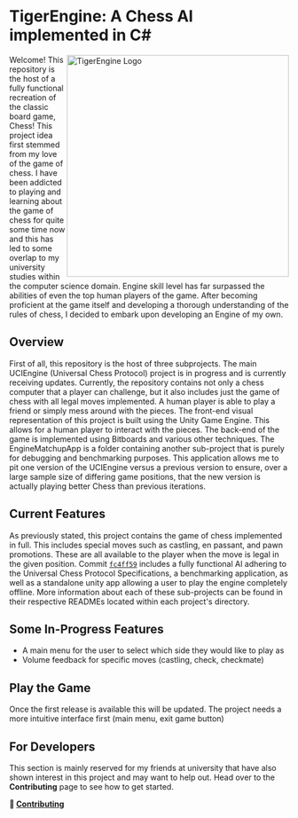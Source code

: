 # TigerEngine: A Chess AI implemented in C#

<img align="right" src="https://github.com/TRJoseph/TigerEngine/assets/83513663/548c9647-0be7-4988-a1d9-938d09d78e18" alt="TigerEngine Logo" width="400"/>

Welcome! This repository is the host of a fully functional recreation of the classic board game, Chess! This project idea first stemmed from my love of the game of chess. I have been addicted to playing and learning about the game of chess for quite some time now and this has led to some overlap to my university studies within the computer science domain. Engine skill level has far surpassed the abilities of even the top human players of the game. After becoming proficient at the game itself and developing a thorough understanding of the rules of chess, I decided to embark upon developing an Engine of my own.

## Overview

First of all, this repository is the host of three subprojects. The main UCIEngine (Universal Chess Protocol) project is in progress and is currently receiving updates. Currently, the repository contains not only a chess computer that a player can challenge, but it also includes just the game of chess with all legal moves implemented. A human player is able to play a friend or simply mess around with the pieces. The front-end visual representation of this project is built using the Unity Game Engine. This allows for a human player to interact with the pieces. The back-end of the game is implemented using Bitboards and various other techniques. The EngineMatchupApp is a folder containing another sub-project that is purely for debugging and benchmarking purposes. This application allows me to pit one version of the UCIEngine versus a previous version to ensure, over a large sample size of differing game positions, that the new version is actually playing better Chess than previous iterations.

## Current Features

As previously stated, this project contains the game of chess implemented in full. This includes special moves such as castling, en passant, and pawn promotions. These are all available to the player when the move is legal in the given position. Commit [`fc4ff59`](https://github.com/TRJoseph/TigerEngine/commit/fc4ff594bdd785ca85723f621a424c112874723e) includes a fully functional AI adhering to the Universal Chess Protocol Specifications, a benchmarking application, as well as a standalone unity app allowing a user to play the engine completely offline. More information about each of these sub-projects can be found in their respective READMEs located within each project's directory.

## Some In-Progress Features

- A main menu for the user to select which side they would like to play as
- Volume feedback for specific moves (castling, check, checkmate)

## Play the Game

Once the first release is available this will be updated. The project needs a more intuitive interface first (main menu, exit game button)

## For Developers

This section is mainly reserved for my friends at university that have also shown interest in this project and may want to help out. Head over to the **Contributing** page to see how to get started.

**🚀 [Contributing](CONTRIBUTING.md)**
